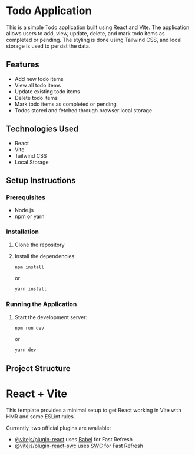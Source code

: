 # Todo Application

This is a simple Todo application built using React and Vite. The application allows users to add, view, update, delete, and mark todo items as completed or pending. The styling is done using Tailwind CSS, and local storage is used to persist the data.

## Features

- Add new todo items
- View all todo items
- Update existing todo items
- Delete todo items
- Mark todo items as completed or pending
- Todos stored and fetched through browser local storage

## Technologies Used

- React
- Vite
- Tailwind CSS
- Local Storage

## Setup Instructions

### Prerequisites

- Node.js
- npm or yarn

### Installation

1. Clone the repository

2. Install the dependencies:
    ```bash
    npm install
    ```
    or
    ```bash
    yarn install
    ```

### Running the Application

1. Start the development server:
    ```bash
    npm run dev
    ```
    or
    ```bash
    yarn dev
    ```

## Project Structure



# React + Vite

This template provides a minimal setup to get React working in Vite with HMR and some ESLint rules.

Currently, two official plugins are available:

- [@vitejs/plugin-react](https://github.com/vitejs/vite-plugin-react/blob/main/packages/plugin-react/README.md) uses [Babel](https://babeljs.io/) for Fast Refresh
- [@vitejs/plugin-react-swc](https://github.com/vitejs/vite-plugin-react-swc) uses [SWC](https://swc.rs/) for Fast Refresh
